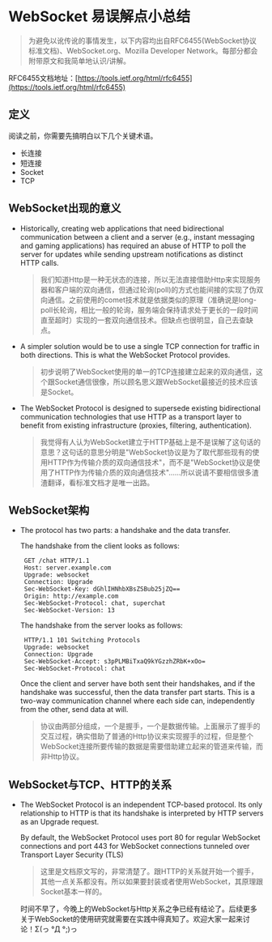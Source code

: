 # WebSocket 易误解点小总结

> 为避免以讹传讹的事情发生，以下内容均出自RFC6455(WebSocket协议标准文档)、WebSocket.org、Mozilla Developer Network。每部分都会附带原文和我简单地认识/讲解。

RFC6455文档地址：[https://tools.ietf.org/html/rfc6455](https://tools.ietf.org/html/rfc6455)

## 定义

阅读之前，你需要先搞明白以下几个关键术语。

- 长连接
- 短连接
- Socket
- TCP

## WebSocket出现的意义
-  Historically, creating web applications that need bidirectional
   communication between a client and a server (e.g., instant messaging
   and gaming applications) has required an abuse of HTTP to poll the
   server for updates while sending upstream notifications as distinct
   HTTP calls.
   
   > 我们知道Http是一种无状态的连接，所以无法直接借助Http来实现服务器和客户端的双向通信，但通过轮询(poll)的方式也能间接的实现了伪双向通信。之前使用的comet技术就是依据类似的原理（准确说是long-poll长轮询，相比一般的轮询，服务端会保持请求处于更长的一段时间直至超时）实现的一套双向通信技术。但缺点也很明显，自己去查缺点。
 
-  A simpler solution would be to use a single TCP connection for
   traffic in both directions.  This is what the WebSocket Protocol
   provides. 
   
   > 初步说明了WebSocket使用的单一的TCP连接建立起来的双向通信，这个跟Socket通信很像，所以顾名思义跟WebSocket最接近的技术应该是Socket。

-  The WebSocket Protocol is designed to supersede existing
   bidirectional communication technologies that use HTTP as a transport
   layer to benefit from existing infrastructure (proxies, filtering,
   authentication).
   
   > 我觉得有人认为WebSocket建立于HTTP基础上是不是误解了这句话的意思？这句话的意思分明是"WebSocket协议是为了取代那些现有的使用HTTP作为传输介质的双向通信技术"，而不是"WebSocket协议是使用了HTTP作为传输介质的双向通信技术"......所以说请不要相信很多渣渣翻译，看标准文档才是唯一出路。
   
## WebSocket架构
-  The protocol has two parts: a handshake and the data transfer.

   The handshake from the client looks as follows:

        GET /chat HTTP/1.1
        Host: server.example.com
        Upgrade: websocket
        Connection: Upgrade
        Sec-WebSocket-Key: dGhlIHNhbXBsZSBub25jZQ==
        Origin: http://example.com
        Sec-WebSocket-Protocol: chat, superchat
        Sec-WebSocket-Version: 13

   The handshake from the server looks as follows:

        HTTP/1.1 101 Switching Protocols
        Upgrade: websocket
        Connection: Upgrade
        Sec-WebSocket-Accept: s3pPLMBiTxaQ9kYGzzhZRbK+xOo=
        Sec-WebSocket-Protocol: chat
        
   Once the client and server have both sent their handshakes, and if
   the handshake was successful, then the data transfer part starts.
   This is a two-way communication channel where each side can,
   independently from the other, send data at will.
   
   > 协议由两部分组成，一个是握手，一个是数据传输。上面展示了握手的交互过程，确实借助了普通的Http协议来实现握手的过程，但是整个WebSocket连接所要传输的数据是需要借助建立起来的管道来传输，而非Http协议。


## WebSocket与TCP、HTTP的关系
-  The WebSocket Protocol is an independent TCP-based protocol.  Its
   only relationship to HTTP is that its handshake is interpreted by
   HTTP servers as an Upgrade request.

   By default, the WebSocket Protocol uses port 80 for regular WebSocket
   connections and port 443 for WebSocket connections tunneled over
   Transport Layer Security (TLS)   
	
	> 这里是文档原文写的，非常清楚了。跟HTTP的关系就开始一个握手，其他一点关系都没有。所以如果要封装或者使用WebSocket，其原理跟Socket基本一样的。
	
	
	
	时间不早了，今晚上的WebSocket与Http关系之争已经有结论了。后续更多关于WebSocket的使用研究就需要在实践中得真知了。欢迎大家一起来讨论！Σ(っ °Д °;)っ
